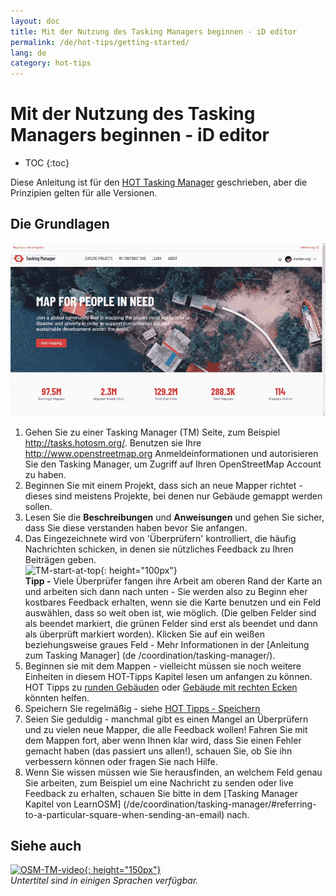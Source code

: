 ```yaml
---
layout: doc
title: Mit der Nutzung des Tasking Managers beginnen - iD editor
permalink: /de/hot-tips/getting-started/
lang: de
category: hot-tips
---
```


Mit der Nutzung des Tasking Managers beginnen - iD editor
============

- TOC
{:toc}

Diese Anleitung ist für den [HOT Tasking Manager](http://tasks.hotosm.org/) geschrieben, aber die Prinzipien gelten für alle Versionen.  

Die Grundlagen
--------------

![TM Start][]


1. Gehen Sie zu einer Tasking Manager (TM) Seite, zum Beispiel <http://tasks.hotosm.org/>. Benutzen sie Ihre <http://www.openstreetmap.org> Anmeldeinformationen und autorisieren Sie den Tasking Manager, um Zugriff auf Ihren OpenStreetMap Account zu haben.  
2. Beginnen Sie mit einem Projekt, dass sich an neue Mapper richtet - dieses sind meistens Projekte, bei denen nur Gebäude gemappt werden sollen.  
3. Lesen Sie die **Beschreibungen** und **Anweisungen** und gehen Sie sicher, dass Sie diese verstanden haben bevor Sie anfangen. 
4. Das Eingezeichnete wird von 'Überprüfern' kontrolliert, die häufig Nachrichten schicken, in denen sie nützliches Feedback zu Ihren Beiträgen geben.  
![TM-start-at-top]{: height="100px"}  
**Tipp -** Viele Überprüfer fangen ihre Arbeit am oberen Rand der Karte an und arbeiten sich dann nach unten - Sie werden also zu Beginn eher kostbares Feedback erhalten, wenn sie die Karte benutzen und ein Feld auswählen, dass so weit oben ist, wie möglich. (Die gelben Felder sind als beendet markiert, die grünen Felder sind erst als beendet und dann als überprüft markiert worden). Klicken Sie auf ein weißen beziehungsweise graues Feld - Mehr Informationen in der [Anleitung zum Tasking Manager] (de /coordination/tasking-manager/).  
5. Beginnen sie mit dem Mappen - vielleicht müssen sie noch weitere Einheiten in diesem HOT-Tipps Kapitel lesen um anfangen zu können. HOT Tipps zu [runden Gebäuden](/de/hot-tips/tracing-round-buildings/) oder [Gebäude mit rechten Ecken](/de/hot-tips/tracing-rectangular-buildings/) könnten helfen.  
6.  Speichern Sie regelmäßig - siehe [HOT Tipps - Speichern](/de/hot-tips/saving/)  
4. Seien Sie geduldig - manchmal gibt es einen Mangel an Überprüfern und zu vielen neue Mapper, die alle Feedback wollen! Fahren Sie mit dem Mappen fort, aber wenn Ihnen klar wird, dass Sie einen Fehler gemacht haben (das passiert uns allen!), schauen Sie, ob Sie ihn verbessern können oder fragen Sie nach Hilfe.  
5. Wenn Sie wissen müssen wie Sie herausfinden, an welchem Feld genau Sie arbeiten, zum Beispiel um eine Nachricht zu senden oder live Feedback zu erhalten, schauen Sie bitte in dem [Tasking Manager Kapitel von LearnOSM] (/de/coordination/tasking-manager/#referring-to-a-particular-square-when-sending-an-email) nach.  

Siehe auch  
---------

[![OSM-TM-video]{: height="150px"}](https://www.youtube.com/watch?v=_feTGQXLf_M&list=PLb9506_-6FMHZ3nwn9heri3xjQKrSq1hN&index=9 "Humanitarian OpenStreetMap Team - Tasking Manager Einführungs Videos")  
*Untertitel sind in einigen Sprachen verfügbar.*  


[TM-start-at-top]:/images/hot-tips/TM-start-at-top-1.png
[TM Start]:/images/hot-tips/tm_start.gif "Ein Feld im Tasking auswählen und in den iD editor laden"
[keymon]:/images/hot-tips/keymon.png
[mark task as done]:/images/hot-tips/mark-task-as-done.png
[OSM-TM-video]: /images/hot-tips/OSM-TM-video.png "Humanitarian OpenStreetMap Team - Tasking Manager Einführungs Videos"